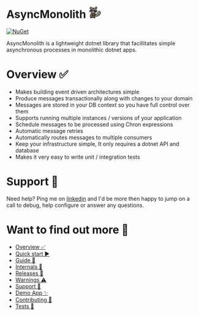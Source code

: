# AsyncMonolith ![Logo](AsyncMonolith/logo.png)
[![NuGet](https://img.shields.io/nuget/v/AsyncMonolith)](https://www.nuget.org/packages/AsyncMonolith)

AsyncMonolith is a lightweight dotnet library that facillitates simple asynchronous processes in monolithic dotnet apps.

# Overview ✅

- Makes building event driven architectures simple
- Produce messages transactionally along with changes to your domain
- Messages are stored in your DB context so you have full control over them
- Supports running multiple instances / versions of your application
- Schedule messages to be processed using Chron expressions
- Automatic message retries
- Automatically routes messages to multiple consumers
- Keep your infrastructure simple, It only requires a dotnet API and database
- Makes it very easy to write unit / integration tests

# Support 🛟
Need help? Ping me on [linkedin](https://www.linkedin.com/in/timmoth/) and I'd be more then happy to jump on a call to debug, help configure or answer any questions.

# Want to find out more 🤔
  - [Overview ✅](https://timmoth.github.io/AsyncMonolith/index)
  - [Quick start ▶️](https://timmoth.github.io/AsyncMonolith/quickstart)
  - [Guide 📨](https://timmoth.github.io/AsyncMonolith/guide)
  - [Internals 🧠](https://timmoth.github.io/AsyncMonolith/internals)
  - [Releases 📒](https://timmoth.github.io/AsyncMonolith/releases)
  - [Warnings ⚠️](https://timmoth.github.io/AsyncMonolith/warnings)
  - [Support 🛟](https://timmoth.github.io/AsyncMonolith/support)
  - [Demo App ✨](https://timmoth.github.io/AsyncMonolith/demo)
  - [Contributing 🙏](https://timmoth.github.io/AsyncMonolith/contributing)
  - [Tests 🐞](https://timmoth.github.io/AsyncMonolith/tests)
